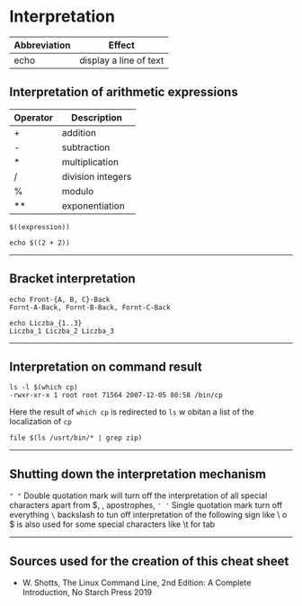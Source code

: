# Interpretation
| Abbreviation | Effect |
|--------------|--------|
| echo | display a line of text

## Interpretation of arithmetic expressions
| Operator | Description |
|--------------|--------|
| + | addition
| - | subtraction
| * | multiplication
| / | division integers
| % | modulo
| **| exponentiation
````
$((expression))

echo $((2 + 2))
````
___
## Bracket interpretation
````
echo Front-{A, B, C}-Back
Fornt-A-Back, Fornt-B-Back, Fornt-C-Back

echo Liczba_{1..3}
Liczba_1 Liczba_2 Liczba_3
````
____
## Interpretation on command result
````
ls -l $(which cp)
-rwxr-xr-x 1 root root 71564 2007-12-05 80:58 /bin/cp
````
Here the result of `which cp` is redirected to `ls` w obitan a list of the localization of `cp`

````
file $(ls /usrt/bin/* | grep zip)
````
___
## Shutting down the interpretation mechanism
`" "` Double quotation mark will turn off the interpretation of all special characters apart from 
$, \, apostrophes,
`' '` Single quotation mark turn off everything
`\` backslash to tun off interpretation of the following sign like \\ o \$ is also used for some special characters like \t for tab
___
## Sources used for the creation of this cheat sheet
- W. Shotts, The Linux Command Line, 2nd Edition: A Complete Introduction, No Starch Press 2019

